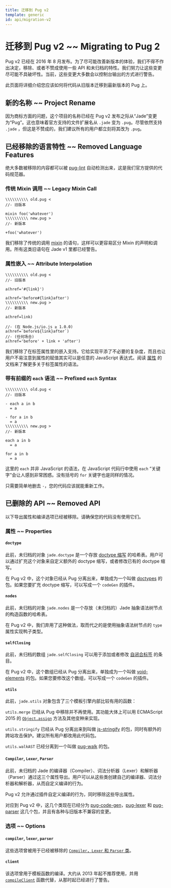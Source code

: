 ```yaml
---
title: 迁移到 Pug v2
template: generic
id: api/migration-v2
---
```


# 迁移到 Pug v2 ~~ Migrating to Pug 2

Pug v2 已经在 2016 年 8 月发布。为了尽可能改善新版本的体验，我们不得不作出决定，移除、或者不赞成使用一些 API 和未归档的特性。我们努力让这些变更尽可能不具破坏性。当前，这些变更大多数会以控制台输出的方式进行警告。

此页面将详细介绍您应该如何将代码从旧版本迁移到最新版本的 Pug 上。

## 新的名称 ~~ Project Rename

因为商标方面的问题，这个项目的名称已经在 Pug v2 发布之际从“Jade”变更为“Pug”。这也意味着官方支持的文件扩展名从 `.jade` 变为 `.pug`。尽管依然支持 `.jade` ，但这是不赞成的，我们建议所有的用户都立刻将其改为 `.pug`。

## 已经移除的语言特性 ~~ Removed Language Features

绝大多数被移除的内容都可以被 [pug-lint] 自动检测出来，这是我们官方提供的代码规范器。

### 传统 Mixin 调用 ~~ Legacy Mixin Call

```pug-preview-readonly
\\\\\\\\\\ old.pug <
//- 旧版本

mixin foo('whatever')
\\\\\\\\\\ new.pug >
//- 新版本

+foo('whatever')
```

我们移除了传统的调用 [mixin][mixins] 的语句，这样可以更容易区分 Mixin 的声明和调用。所有这类旧语句在 Jade v1 里都已经警告。

### 属性嵌入 ~~ Attribute Interpolation

```pug-preview-readonly
\\\\\\\\\\ old.pug <
//- 旧版本

a(href='#{link}')

a(href='before#{link}after')
\\\\\\\\\\ new.pug >
//- 新版本

a(href=link)

//- (在 Node.js/io.js ≥ 1.0.0)
a(href=`before${link}after`)
//- (任何场合)
a(href='before' + link + 'after')
```

我们移除了在标签属性里的嵌入支持。它给实现平添了不必要的复杂度，而且也让用户不易注意到属性的赋值其实可以是任意的 JavaScript 表达式。阅读 [属性][attributes] 的文档来了解更多关于标签属性的语法。

### 带有前缀的 <code>each</code> 语法 ~~ Prefixed <code>each</code> Syntax

```pug-preview-readonly
\\\\\\\\\\ old.pug <
//- 旧版本

- each a in b
  = a

- for a in b
  = a
\\\\\\\\\\ new.pug >
//- 新版本

each a in b
  = a

for a in b
  = a
```

这里的 `each` 并非 JavaScript 的语法，在 JavaScript 代码行中使用 `each` “关键字”会让人感到非常困惑。没有括号的 `for` 关键字也是同样的情况。

只需要简单地删去 `-`，您的代码应该就能重新工作。

## 已删除的 API ~~ Removed API

以下导出属性和编译选项已经被移除。请确保您的代码没有使用它们。

### 属性 ~~ Properties

#### <code>doctype</code>

此前，未归档的对象 `jade.doctype` 是一个存放 [doctype 缩写][doctype shortcuts] 的哈希表。用户可以通过扩充这个对象来自定义额外的 doctype 缩写，或者修改已有的 doctype 缩写。

在 Pug v2 中，这个对象已经从 Pug 分离出来，单独成为一个叫做 [doctypes] 的包。如果您要扩充 doctype 缩写，可以写成一个 `codeGen` 的插件。<!-- TODO -->

#### <code>nodes</code>

此前，未归档的对象 `jade.nodes` 是一个存放（未归档的）Jade 抽象语法树节点的构造函数的哈希表。

在 Pug v2 中，我们弃用了这种做法，取而代之的是使用抽象语法树节点的 `type` 属性实现鸭子类型。

#### <code>selfClosing</code>

此前，未归档的数组 `jade.selfClosing` 可以用于添加或者修改 [自闭合标签][self-closing tags] 的条目。

在 Pug v2 中，这个数组已经从 Pug 分离出来，单独成为一个叫做 [void-elements] 的包。如果您要修改这个数组，可以写成一个 `codeGen` 的插件。<!-- TODO -->

#### <code>utils</code>

此前，`jade.utils` 对象包含了三个模板引擎内部比较有用的函数：

`utils.merge` 已经从 Pug 中移除并不再使用。其功能大体上可以用 ECMAScript 2015 的 <code>[Object.assign]</code> 方法及其他变种来实现。

`utils.stringify` 已经从 Pug 分离出来到叫做 [js-stringify] 的包，同时有额外的跨站攻击保护。建议所有用户都改用此代码包。

`utils.walkAST` 已经分离到一个叫做 [pug-walk] 的包。

#### <code>Compiler</code>, <code>Lexer</code>, <code>Parser</code>

此前，未归档的 Jade 的编译器（Compiler）、词法分析器（Lexer）和解析器（Parser）通过这三个属性导出。用户可以从这些类创建自己的编译器、词法分析器和解析器，从而自定义编译的行为。

Pug v2 允许通过插件自定义编译的行为，同时移除这些导出属性。

对应到 Pug v2 中，这几个类现在已经分为 [pug-code-gen]，[pug-lexer] 和 [pug-parser] 这几个包，并且有各种与旧版本不兼容的变更。

### 选项 ~~ Options

#### <code>compiler</code>, <code>lexer</code>, <code>parser</code>

这些选项曾被用于已经被移除的 [`Compiler`，`Lexer` 和 `Parser` 类](#compiler-lexer-parser)。

#### <code>client</code>

该选项曾用于模板函数的编译。大约从 2013 年起不推荐使用，并用 <code>[compileClient]</code> 函数代替，从那时起已经进行了警告。

[doctypes]: https://www.npmjs.com/package/doctypes
[js-stringify]: https://www.npmjs.com/package/js-stringify
[Object.assign]: https://developer.mozilla.org/en-US/docs/Web/JavaScript/Reference/Global_Objects/Object/assign
[pug-code-gen]: https://www.npmjs.com/package/pug-code-gen
[pug-lexer]: https://www.npmjs.com/package/pug-lexer
[pug-lint]: https://www.npmjs.com/package/pug-lint
[pug-parser]: https://www.npmjs.com/package/pug-parser
[pug-walk]: https://www.npmjs.com/package/pug-walk
[void-elements]: https://www.npmjs.com/package/void-elements

[attributes]: ../language/attributes.html#attribute-interpolation
[compileClient]: reference.html#pugcompileclientsource-options
[doctype shortcuts]: ../language/doctype.html#doctype-shortcuts
[mixins]: ../language/mixins.html
[self-closing tags]: ../language/tags.html#self-closing-tags
